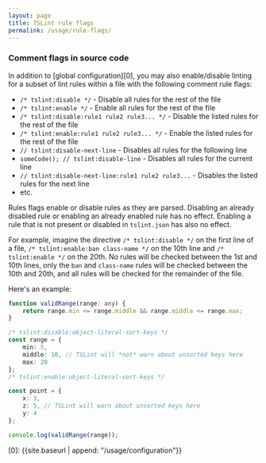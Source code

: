 ```yaml
---
layout: page
title: TSLint rule flags
permalink: /usage/rule-flags/
---
```


### Comment flags in source code

In addition to [global configuration][0], you may also enable/disable linting for a subset of lint rules within a file with the following comment rule flags:

-   `/* tslint:disable */` - Disable all rules for the rest of the file
-   `/* tslint:enable */` - Enable all rules for the rest of the file
-   `/* tslint:disable:rule1 rule2 rule3... */` - Disable the listed rules for the rest of the file
-   `/* tslint:enable:rule1 rule2 rule3... */` - Enable the listed rules for the rest of the file
-   `// tslint:disable-next-line` - Disables all rules for the following line
-   `someCode(); // tslint:disable-line` - Disables all rules for the current line
-   `// tslint:disable-next-line:rule1 rule2 rule3...` - Disables the listed rules for the next line
-   etc.

Rules flags enable or disable rules as they are parsed. Disabling an already disabled rule or enabling an already enabled rule has no effect. Enabling a rule that is not present or disabled in `tslint.json` has also no effect.

For example, imagine the directive `/* tslint:disable */` on the first line of a file, `/* tslint:enable:ban class-name */` on the 10th line and `/* tslint:enable */` on the 20th. No rules will be checked between the 1st and 10th lines, only the `ban` and `class-name` rules will be checked between the 10th and 20th, and all rules will be checked for the remainder of the file.

Here's an example:

```ts
function validRange(range: any) {
    return range.min <= range.middle && range.middle <= range.max;
}

/* tslint:disable:object-literal-sort-keys */
const range = {
    min: 5,
    middle: 10, // TSLint will *not* warn about unsorted keys here
    max: 20
};
/* tslint:enable:object-literal-sort-keys */

const point = {
    x: 3,
    z: 5, // TSLint will warn about unsorted keys here
    y: 4
};

console.log(validRange(range));
```

[0]: {{site.baseurl | append: "/usage/configuration"}}
